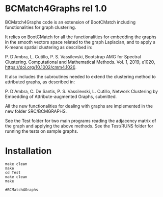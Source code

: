 # BCMatch4Graphs rel 1.0

BCMatch4Graphs code is an extension of BootCMatch including functionalities for graph clustering.

It relies on BootCMatch for all the functionalities for embedding the graphs in the smooth vectors space related to the graph Laplacian, and to apply a K-means spatial clustering
as described in:  

P. D'Ambra, L. Cutillo, P. S. Vassilevski, Bootstrap AMG for Spectral Clustering. Computational and Mathematical Methods. Vol. 1, 2019, e1020, https://doi.org/10.1002/cmm4.1020.

It also includes the subroutines needed to extend the clustering method to attributed graphs, as described in:

P. D'Ambra, C. De Santis, P. S. Vassilevski, L. Cutillo, Network Clustering by Embedding of Attribute-augmented Graphs, submitted.

All the new functionalities for dealing with graphs are implemented in the new folder SRC/BCMGRAPHS.

See the Test folder for two main programs reading the adjacency matrix of the graph and applying the above methods.
See the Test/RUNS folder for running the tests on sample graphs.

# Installation
```
make clean
make
cd Test
make clean
make

#BCMatch4Graphs
